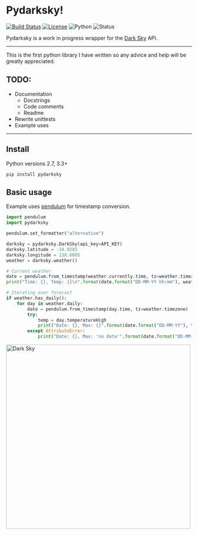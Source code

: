 Pydarksky!
==========
[![Build Status](https://travis-ci.org/PvtHaggard/pydarksky.svg?branch=master)](https://travis-ci.org/PvtHaggard/pydarksky) [![License](https://img.shields.io/badge/License-GNU%20v3.0-blue.svg)](https://github.com/PvtHaggard/pydarksky/blob/master/LICENSE) ![Python](https://img.shields.io/badge/Python-2.7%2C%203.3%2C%203.4%2C%203.5%2C%203.6-blue.svg) ![Status](https://img.shields.io/badge/Status-Development-orange.svg)



Pydarksky is a work in progress wrapper for the [Dark Sky](https://www.darksky.net) API.

-----

This is the first python library I have written so any advice and help will be greatly appreciated.

## TODO:
* Documentation
    * Docstrings
    * Code comments
    * Readme
* Rewrite unittests
* Example uses


----
## Install
Python versions 2.7, 3.3+
```
pip install pydarksky
```

## Basic usage
Example uses [pendulum](https://github.com/sdispater/pendulum) for timestamp conversion.
```python
import pendulum
import pydarksky

pendulum.set_formatter("alternative")

darksky = pydarksky.DarkSky(api_key=API_KEY)
darksky.latitude = -34.9285
darksky.longitude = 138.6005
weather = darksky.weather()

# Current weather
date = pendulum.from_timestamp(weather.currently.time, tz=weather.timezone)
print("Time: {}, Temp: {}\n".format(date.format("DD-MM-YY hh:mm"), weather.currently.temperature))

# Iterating over forecast
if weather.has_daily():
    for day in weather.daily:
        date = pendulum.from_timestamp(day.time, tz=weather.timezone)
        try:
            temp = day.temperatureHigh
            print("Date: {}, Max: {}".format(date.format("DD-MM-YY"), temp))
        except AttributeError:
            print("Date: {}, Max: 'no data'".format(date.format("DD-MM-YY")))
```

<a href="https://darksky.net/poweredby/"> <img src="https://darksky.net/dev/img/attribution/poweredby-oneline.png" alt="Dark Sky" width="500px"/></a>
